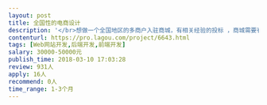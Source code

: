 ```yaml
---                
layout: post       
title: 全国性的电商设计           
description: '</br>想做一个全国地区的多商户入驻商城，有相关经验的投标 ，商城需要有一个个人分销商城，买过的东西后，买家能够把该商品变为卖品放到自己店铺，其他的就是跟一般的多商户的商城一样，商家申请入驻、上下架产品、在线物流信息的更新等</br>'     
contenturl: https://pro.lagou.com/project/6643.html      
tags: [Web网站开发,后端开发,前端开发]            
salary: 30000-50000元          
publish_time: 2018-03-10 17:03:28         
review: 931人                   
apply: 16人                   
recommend: 0人                   
time_range: 1-3个月              
---                 
```

